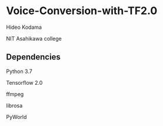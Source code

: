 # Voice-Conversion-with-TF2.0

Hideo Kodama

NIT Asahikawa college

## Dependencies
Python 3.7

Tensorflow 2.0

ffmpeg

librosa

PyWorld

